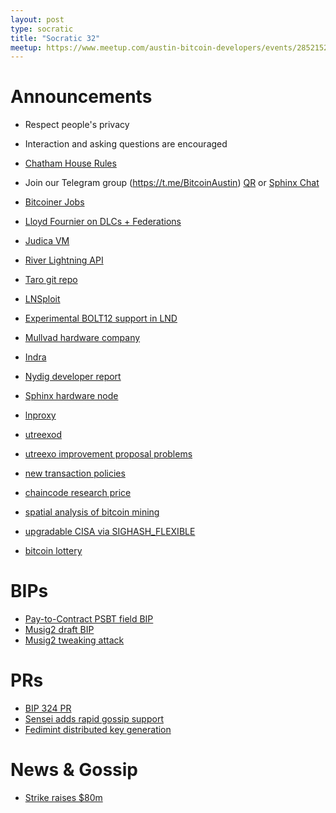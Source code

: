 ```yaml
---
layout: post
type: socratic
title: "Socratic 32"
meetup: https://www.meetup.com/austin-bitcoin-developers/events/285215204/
---
```


# Announcements

- Respect people's privacy
- Interaction and asking questions are encouraged
- [Chatham House Rules](https://www.chathamhouse.org/about-us/chatham-house-rule)
- Join our Telegram group (https://t.me/BitcoinAustin) [QR](../assets/imgs/telegram-group.svg) or [Sphinx Chat](https://tribes.sphinx.chat/t/austintaexasbitcoiners)
- [Bitcoiner Jobs](https://bitcoinerjobs.co/)

- [Lloyd Fournier on DLCs + Federations](https://www.youtube.com/watch?v=hCjbStBKCEQ)
- [Judica VM](https://github.com/judica-org/judica-vm)
- [River Lightning API](https://rls.dev/)
- [Taro git repo](https://github.com/lightninglabs/taro)
- [LNSploit](https://www.nakamoto.codes/BitcoinDevShop/LNsploit)
- [Experimental BOLT12 support in LND](https://github.com/carlaKC/boltnd)
- [Mullvad hardware company](https://mullvad.net/en/blog/2022/9/19/mullvad-creates-a-hardware-company/)
- [Indra](https://github.com/Indra-Labs/indra)
- [Nydig developer report](https://assets-global.website-files.com/614e11536f66309636c98688/63208342664438223226c3de_NYDIG%20-%20Developers%20of%20Bitcoin%202022.pdf)
- [Sphinx hardware node](https://twitter.com/sphinx_chat/status/1571974701098074112)
- [lnproxy](https://github.com/lnproxy/lnproxy)
- [utreexod](https://github.com/utreexo/utreexod/)
- [utreexo improvement proposal problems](https://blog.bitmex.com/erroneous-findings-in-merkle-trees-optimized-for-stateless-clients-in-bitcoin/)
- [new transaction policies](https://lists.linuxfoundation.org/pipermail/bitcoin-dev/2022-September/020937.html)
- [chaincode research price](https://research.chaincode.com/2022/09/16/introduction/)
- [spatial analysis of bitcoin mining](https://www.nature.com/articles/s41598-022-14987-0)
- [upgradable CISA via SIGHASH_FLEXIBLE](https://gist.github.com/Kixunil/94f829ff2371a4f1224c88bc587addf7)
- [bitcoin lottery](https://supertestnet.github.io/bitcoin-lottery-contract/mainnet.html)

# BIPs

- [Pay-to-Contract PSBT field BIP](https://github.com/bitcoin/bips/pull/1293)
- [Musig2 draft BIP](https://github.com/bitcoin/bips/pull/1372)
- [Musig2 tweaking attack](https://lists.linuxfoundation.org/pipermail/bitcoin-dev/2022-October/021000.html)


# PRs

- [BIP 324 PR](https://github.com/bitcoin/bips/pull/1378)
- [Sensei adds rapid gossip support](https://github.com/L2-Technology/sensei/pull/121)
- [Fedimint distributed key generation](https://github.com/fedimint/fedimint/pull/600)

# News & Gossip

- [Strike raises $80m](https://bitcoinmagazine.com/business/bitcoin-payment-provider-strike-raises-80-million)